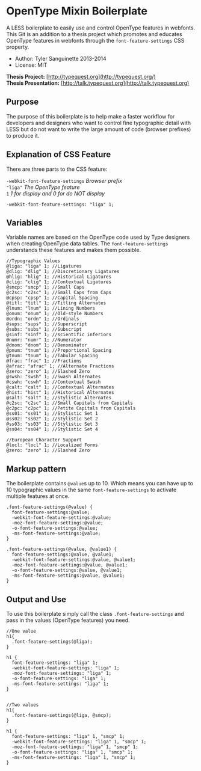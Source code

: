 # OpenType Mixin Boilerplate
A LESS boilerplate to easily use and control OpenType features in webfonts. This Git is an addition to a thesis project which promotes and educates OpenType features in webfonts through the `font-feature-settings` CSS property.

* Author: Tyler Sanguinette 2013-2014
* License: MIT

**Thesis Project:** [http://typequest.org](http://typequest.org/)  
**Thesis Presentation:** [http://talk.typequest.org](http://talk.typequest.org)

## Purpose
The purpose of this boilerplate is to help make a faster workflow for developers and designers who want to control fine typographic detail with LESS but do not want to write the large amount of code (browser prefixes) to produce it.

## Explanation of CSS Feature
There are three parts to the CSS feature: 

`-webkit-font-feature-settings` *Browser prefix*  
`"liga"` *The OpenType feature*  
`1` *1 for display and 0 for do NOT display*  

`-webkit-font-feature-settings: "liga" 1;`

## Variables
Variable names are based on the OpenType code used by Type designers when creating OpenType data tables. The `font-feature-settings` understands these features and makes them possible. 

```less
//Typographic Values
@liga: "liga" 1; //Ligatures
@dlig: "dlig" 1; //Discretionary Ligatures
@hlig: "hlig" 1; //Historical Ligatures
@clig: "clig" 1; //Contextual Ligatures
@smcp: "smcp" 1; //Small Caps
@c2sc: "c2sc" 1; //Small Caps from Caps
@cpsp: "cpsp" 1; //Capital Spacing
@titl: "titl" 1; //Titling Alternates
@lnum: "lnum" 1; //Lining Numbers
@onum: "onum" 1; //Old-style Numbers
@ordn: "ordn" 1; //Ordinals
@sups: "sups" 1; //Superscript
@subs: "subs" 1; //Subscript
@sinf: "sinf" 1; //scientific inferiors
@numr: "numr" 1; //Numerator
@dnom: "dnom" 1; //Denominator
@pnum: "tnum" 1; //Proportional Spacing
@tnum: "tnum" 1; //Tabular Spacing
@frac: "frac" 1; //Fractions
@afrac: "afrac" 1; //Alternate Fractions
@zero: "zero" 1; //Slashed Zero
@swsh: "swsh" 1; //Swash Alternates
@cswh: "cswh" 1; //Contextual Swash
@calt: "calt" 1; //Contextual Alternates
@hist: "hist" 1; //Historical Alternates
@salt: "salt" 1; //Stylistic Alternates
@c2sc: "c2sc" 1; //Small Capitals from Capitals
@c2pc: "c2pc" 1; //Petite Capitals from Capitals
@ss01: "ss01" 1; //Stylistic Set 1
@ss02: "ss02" 1; //Stylistic Set 2
@ss03: "ss03" 1; //Stylistic Set 3
@ss04: "ss04" 1; //Stylistic Set 4

//European Character Support
@locl: "locl" 1; //Localized Forms
@zero: "zero" 1; //Slashed Zero
```

## Markup pattern
The boilerplate contains `@value`s up to 10. Which means you can have up to 10 typographic values in the same `font-feature-settings` to activate multiple features at once.

```less
.font-feature-settings(@value) {
  font-feature-settings:@value;
  -webkit-font-feature-settings:@value;
  -moz-font-feature-settings:@value;
  -o-font-feature-settings:@value;
  -ms-font-feature-settings:@value;
}

.font-feature-settings(@value, @value1) {
  font-feature-settings:@value, @value1;
  -webkit-font-feature-settings:@value, @value1;
  -moz-font-feature-settings:@value, @value1;
  -o-font-feature-settings:@value, @value1;
  -ms-font-feature-settings:@value, @value1;
}
```
## Output and Use
To use this boilerplate simply call the class `.font-feature-settings` and pass in the values (OpenType features) you need.

```less
//One value
h1{
  .font-feature-settings(@liga);
}

h1 {
  font-feature-settings: "liga" 1;
  -webkit-font-feature-settings: "liga" 1;
  -moz-font-feature-settings: "liga" 1;
  -o-font-feature-settings: "liga" 1;
  -ms-font-feature-settings: "liga" 1;
}


//Two values
h1{
  .font-feature-settings(@liga, @smcp);
}

h1 {
  font-feature-settings: "liga" 1, "smcp" 1;
  -webkit-font-feature-settings: "liga" 1, "smcp" 1;
  -moz-font-feature-settings: "liga" 1, "smcp" 1;
  -o-font-feature-settings: "liga" 1, "smcp" 1;
  -ms-font-feature-settings: "liga" 1, "smcp" 1;
}
```